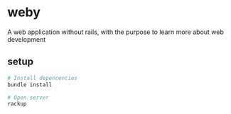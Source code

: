 # weby
A web application without rails, with the purpose to learn more about web development

## setup
```bash
# Install depencencies
bundle install

# Open server
rackup
```
